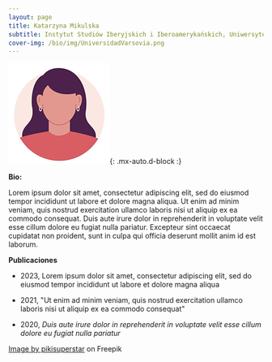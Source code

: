 ```yaml
---
layout: page
title: Katarzyna Mikulska
subtitle: Instytut Studiów Iberyjskich i Iberoamerykańskich, Uniwersytetu Warszawskiego
cover-img: /bio/img/UniversidadVarsovia.png
---
```


![MikulskaKatarzyna](/bio/img/female.png){: .mx-auto.d-block :}

**Bio:**

Lorem ipsum dolor sit amet, consectetur adipiscing elit, sed do eiusmod tempor incididunt ut labore et dolore magna aliqua. Ut enim ad minim veniam, quis nostrud exercitation ullamco laboris nisi ut aliquip ex ea commodo consequat. Duis aute irure dolor in reprehenderit in voluptate velit esse cillum dolore eu fugiat nulla pariatur. Excepteur sint occaecat cupidatat non proident, sunt in culpa qui officia deserunt mollit anim id est laborum.

**Publicaciones**

- 2023, Lorem ipsum dolor sit amet, consectetur adipiscing elit, sed do eiusmod tempor incididunt ut labore et dolore magna aliqua

- 2021, "Ut enim ad minim veniam, quis nostrud exercitation ullamco laboris nisi ut aliquip ex ea commodo consequat"

- 2020, *Duis aute irure dolor in reprehenderit in voluptate velit esse cillum dolore eu fugiat nulla pariatur*




<a href="https://www.freepik.com/free-vector/profile-icons-pack-hand-drawn-style_18156023.htm#query=profile&position=0&from_view=keyword&track=sph">Image by pikisuperstar</a> on Freepik

